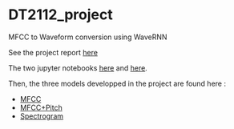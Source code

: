 # DT2112_project
MFCC to Waveform conversion using WaveRNN

See the project report [here](DT2112_Report.pdf)

The two jupyter notebooks [here](NB4a-Alternative-Model-Preprocessing-MFCC.ipynb) and [here](NB4a-Spectrogram_preprocessing-Alternative-Model-Preprocessing.ipynb).

Then, the three models developped in the project are found here : 

- [MFCC](NB4b-Alternative-Model-Training-MFCC.ipynb)
- [MFCC+Pitch](NB4b-Alternative-Model-Training-with-Pitch.ipynb)
- [Spectrogram](NB4b-Spectrogram_preprocessing-Alternative-Model-Training.ipynb)